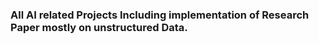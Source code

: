 ### All AI related Projects Including implementation of Research Paper mostly on unstructured Data.
